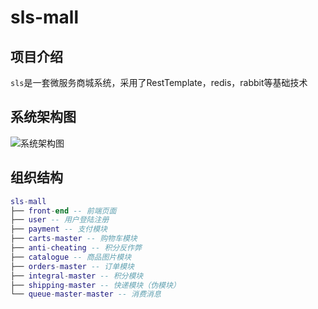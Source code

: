 # sls-mall


## 项目介绍

`sls`是一套微服务商城系统，采用了RestTemplate，redis，rabbit等基础技术 

## 系统架构图

![系统架构图](https://victor1.oss-cn-hangzhou.aliyuncs.com/mall/mall.png)

## 组织结构

``` lua
sls-mall
├── front-end -- 前端页面
├── user -- 用户登陆注册
├── payment -- 支付模块
├── carts-master -- 购物车模块
├── anti-cheating -- 积分反作弊
├── catalogue -- 商品图片模块
├── orders-master -- 订单模块
├── integral-master -- 积分模块
├── shipping-master -- 快递模块（伪模块）
└── queue-master-master -- 消费消息
```
